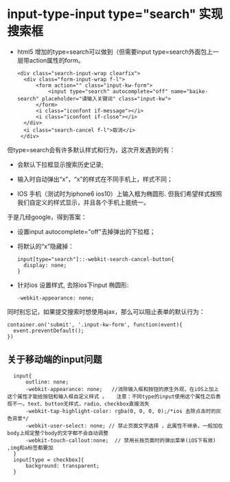 # input-type-input type="search" 实现搜索框
* html5 增加的type=search可以做到（但需要input type=search外面包上一层带action属性的form。

      <div class="search-input-wrap clearfix">
        <div class="form-input-wrap f-l">
            <form action="" class="input-kw-form">
                <input type="search" autocomplete="off" name="baike-search" placeholder="请输入关键词" class="input-kw">
            </form>
            <i class="iconfont if-message"></i>
            <i class="iconfont if-close"></i>
        </div>
        <i class="search-cancel f-l">取消</i>
       </div>
但type=search会有许多默认样式和行为，这次开发遇到的有：
* 会默认下拉框显示搜索历史记录;

* 输入时自动弹出“x”，“x”的样式在不同手机上，样式不同；

* IOS 手机（测试时为iphone6 ios10）上输入框为椭圆形.
但我们希望样式按照我们自定义的样式显示，并且各个手机上能统一。

于是几经google，得到答案：

* 设置input autocomplete="off"去掉弹出的下拉框；

* 将默认的“x”隐藏掉：

      input[type="search"]::-webkit-search-cancel-button{
        display: none;
      }
* 针对ios 设置样式, 去除ios下input 椭圆形:

      -webkit-appearance: none;
      
同时别忘记，如果提交搜索时想使用ajax，那么可以阻止表单的默认行为：

    container.on('submit', '.input-kw-form', function(event){
      event.preventDefault();
    })


## 关于移动端的input问题

      input{
          outline: none;
          -webkit-appearance: none;   //消除输入框和按钮的原生外观，在iOS上加上这个属性才能给按钮和输入框自定义样式 。   注意：不同type的input使用这个属性之后表现不一。text、button无样式，radio、checkbox直接消失      
          -webkit-tap-highlight-color: rgba(0, 0, 0, 0);/*ios 去除点击时的灰色背景*/
          -webkit-user-select: none; // 禁止页面文字选择 ，此属性不继承，一般加在body上规定整个body的文字都不会自动调整
          -webkit-touch-callout:none;  // 禁用长按页面时的弹出菜单(iOS下有效) ,img和a标签都要加
      }
      input[type = checkbox]{
          background: transparent;
      }
